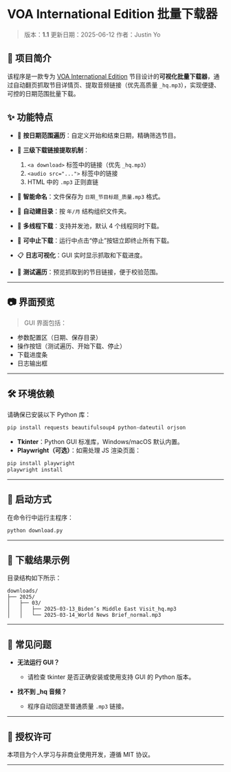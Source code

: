# VOA International Edition 批量下载器

> 版本：**1.1**
> 更新日期：2025-06-12
> 作者：Justin Yo

## 🧩 项目简介

该程序是一款专为 [VOA International Edition](https://www.voanews.com/z/7104) 节目设计的**可视化批量下载器**，通过自动翻页抓取节目详情页、提取音频链接（优先高质量 `_hq.mp3`），实现便捷、可控的日期范围批量下载。


## ✨ 功能特点

* 📅 **按日期范围遍历**：自定义开始和结束日期，精确筛选节目。
* 🔗 **三级下载链接提取机制**：

  1. `<a download>` 标签中的链接（优先 `_hq.mp3`）
  2. `<audio src="...">` 标签中的链接
  3. HTML 中的 `.mp3` 正则直链
* 🧠 **智能命名**：文件保存为 `日期_节目标题_质量.mp3` 格式。
* 📂 **自动建目录**：按 `年/月` 结构组织文件夹。
* 🧵 **多线程下载**：支持并发池，默认 4 个线程同时下载。
* 🛑 **可中止下载**：运行中点击“停止”按钮立即终止所有下载。
* 📋 **日志可视化**：GUI 实时显示抓取和下载进度。
* 🧪 **测试遍历**：预览抓取到的节目链接，便于校验范围。

---

## 📷 界面预览

> GUI 界面包括：

* 参数配置区（日期、保存目录）
* 操作按钮（测试遍历、开始下载、停止）
* 下载进度条
* 日志输出框

---

## 🛠️ 环境依赖

请确保已安装以下 Python 库：

```bash
pip install requests beautifulsoup4 python-dateutil orjson
```

* **Tkinter**：Python GUI 标准库，Windows/macOS 默认内置。
* **Playwright（可选）**：如需处理 JS 渲染页面：

```bash
pip install playwright
playwright install
```

---

## 🚀 启动方式

在命令行中运行主程序：

```bash
python download.py
```

---

## 📁 下载结果示例

目录结构如下所示：

```
downloads/
├── 2025/
│   ├── 03/
│   │   ├── 2025-03-13_Biden’s Middle East Visit_hq.mp3
│   │   └── 2025-03-14_World News Brief_normal.mp3
```

---

## 📌 常见问题

* **无法运行 GUI？**

  * 请检查 tkinter 是否正确安装或使用支持 GUI 的 Python 版本。
* **找不到 \_hq 音频？**

  * 程序自动回退至普通质量 `.mp3` 链接。

---

## 📄 授权许可

本项目为个人学习与非商业使用开发，遵循 MIT 协议。

---

